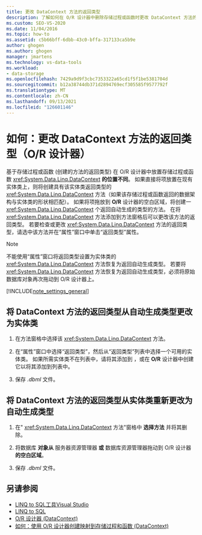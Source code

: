 ```yaml
---
title: 更改 DataContext 方法的返回类型
description: 了解如何在 O/R 设计器中删除存储过程或函数时更改 DataContext 方法的对象关系设计器 (类型) 。
ms.custom: SEO-VS-2020
ms.date: 11/04/2016
ms.topic: how-to
ms.assetid: c5b66bff-6dbb-43c0-bffa-317133ca5b9e
author: ghogen
ms.author: ghogen
manager: jmartens
ms.technology: vs-data-tools
ms.workload:
- data-storage
ms.openlocfilehash: 7429a9d9f3cbc7353322a65cd1f5f1be5381704d
ms.sourcegitcommit: b12a38744db371d2894769ecf305585f9577792f
ms.translationtype: MT
ms.contentlocale: zh-CN
ms.lasthandoff: 09/13/2021
ms.locfileid: "126601146"
---
```

# <a name="how-to-change-the-return-type-of-a-datacontext-method-or-designer"></a>如何：更改 DataContext 方法的返回类型（O/R 设计器）
基于存储过程或函数 (创建的方法的返回类型) 在 O/R 设计器中放置存储过程或函数 <xref:System.Data.Linq.DataContext> **的位置不同**。 如果直接将项放置在现有实体类上，则将创建具有该实体类返回类型的 <xref:System.Data.Linq.DataContext> 方法（如果该存储过程或函数返回的数据架构与实体类的形状相匹配）。 如果将项拖放到 **O/R** 设计器的空白区域，将创建一 <xref:System.Data.Linq.DataContext> 个返回自动生成的类型的方法。 在将 <xref:System.Data.Linq.DataContext> 方法添加到方法窗格后可以更改该方法的返回类型。 若要检查或更改 <xref:System.Data.Linq.DataContext> 方法的返回类型，请选中该方法并在“属性”窗口中单击“返回类型”属性。

> [!NOTE]
> 不能使用“属性”窗口将返回类型设置为实体类的 <xref:System.Data.Linq.DataContext> 方法恢复为返回自动生成类型。 若要将 <xref:System.Data.Linq.DataContext> 方法恢复为返回自动生成类型，必须将原始数据库对象再次拖动到 O/R 设计器上。

[!INCLUDE[note_settings_general](../data-tools/includes/note_settings_general_md.md)]

## <a name="to-change-the-return-type-of-a-datacontext-method-from-the-auto-generated-type-to-an-entity-class"></a>将 DataContext 方法的返回类型从自动生成类型更改为实体类

1. 在方法窗格中选择该 <xref:System.Data.Linq.DataContext> 方法。

2. 在“属性”窗口中选择“返回类型”，然后从“返回类型”列表中选择一个可用的实体类。 如果所需实体类不在列表中，请将其添加到 ，或在 **O/R** 设计器中创建它以将其添加到列表中。

3. 保存 *.dbml* 文件。

## <a name="to-change-the-return-type-of-a-datacontext-method-from-an-entity-class-back-to-the-auto-generated-type"></a>将 DataContext 方法的返回类型从实体类重新更改为自动生成类型

1. 在" <xref:System.Data.Linq.DataContext> 方法"窗格中 **选择方法** 并将其删除。

2. 将数据库 **对象从** 服务器资源管理器 **或** 数据库资源管理器拖动到 O/R 设计器 **的空白区域**。

3. 保存 *.dbml* 文件。

## <a name="see-also"></a>另请参阅

- [LINQ to SQL工具Visual Studio](../data-tools/linq-to-sql-tools-in-visual-studio2.md)
- [LINQ to SQL](/dotnet/framework/data/adonet/sql/linq/index)
- [O/R 设计器 (DataContext) ](../data-tools/datacontext-methods-o-r-designer.md)
- [如何：使用 O/R 设计器创建映射到存储过程和函数 (DataContext) ](../data-tools/how-to-create-datacontext-methods-mapped-to-stored-procedures-and-functions-o-r-designer.md)
